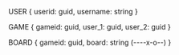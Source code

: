 
USER
{
  userid: guid,
  username: string
}

GAME
{
  gameid: guid,
  user_1: guid,
  user_2: guid
}

BOARD
{
  gameid: guid,
  board: string (----x-o--)
}
